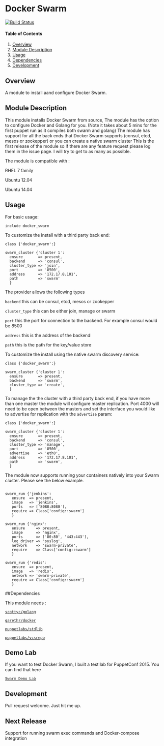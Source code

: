# Docker Swarm

[![Build Status](https://travis-ci.org/scotty-c/puppet-docker_swarm.svg?branch=master)](https://travis-ci.org/scotty-c/puppet-docker_swarm)

#### Table of Contents

1. [Overview](#overview)
2. [Module Description](#module-description)
3. [Usage](#usage)
4. [Dependencies](#dependencies) 
5. [Development](#development)

## Overview

A module to install aand configure Docker Swarm.

## Module Description

This module installs Docker Swarm from source, The module has the option to configure Docker and Golang for you. (Note it takes about 5 mins for the first puppet run as it compiles both swarm and golang)
The module has support for all the back ends that Docker Swarm supports (consul, etcd, mesos or zookepper) or you can create a native swarm cluster
This is the first release of the module so if there are any feature request please log them in the issue page. I will try to get to as many as possible.


The module is compatible with :

RHEL 7 family

Ubuntu 12.04

Ubuntu 14.04


## Usage
For basic usage:
```
include docker_swarm
```
To customize the install with a third party back end:
```puppet
class {'docker_swarm':}

swarm_cluster {'cluster 1':
  ensure       => present,
  backend      => 'consul',
  cluster_type => 'join',
  port         => '8500',
  address      => '172.17.8.101',
  path         => 'swarm'
  } 
```
The provider allows the following types

````backend```` this can be consul, etcd, mesos or zookepper


`````cluster_type````` this can be either join, manage or swarm


````port```` this the port for connection to the backend. For example consul would be 8500

 
````address```` this is the address of the backend


````path```` this is the path for the key/value store


To customize the install using the native swarm discovery service:
```puppet
class {'docker_swarm':}

swarm_cluster {'cluster 1':
  ensure       => present,
  backend      => 'swarm',
  cluster_type => 'create',
  } 
```

To manage the the cluster with a third party back end, if you have more than one master the  module will configure master replication. Port 4000 will need to be open between the masters and set the interface you would like to  advertise for replication with the ```advertise``` param:
```puppet
class {'docker_swarm':}

swarm_cluster {'cluster 1':
  ensure       => present,
  backend      => 'consul',
  cluster_type => 'manage',
  port         => '8500',
  advertise    => 'eth0', 
  address      => '172.17.8.101',
  path         => 'swarm', 
  } 
```

The module now supports running your containers natively into your Swarm cluster. Please see the below example.
````puppet

swarm_run {'jenkins':
   ensure  => present,
   image   => 'jenkins',
   ports   => ['8080:8080'],
   require => Class['config::swarm'] 
   }
  
swarm_run {'nginx':
   ensure     => present,
   image      => 'nginx',
   ports      => ['80:80', '443:443'],
   log_driver => 'syslog',
   network    => 'swarm-private',
   require    => Class['config::swarm'] 
   }  
  
swarm_run {'redis':
   ensure  => present,
   image   => 'redis',
   network => 'swarm-private',
   require => Class['config::swarm'] 
   } 
````

##Dependencies 

This module needs : 

[`scottyc/golang`](https://github.com/scotty-c/puppet-golang)

[`garethr/docker`](https://github.com/garethr/garethr-docker)

[`puppetlabs/stdlib`](https://github.com/puppetlabs/puppetlabs-stdlib)

[`puppetlabs/vcsrepo`](https://github.com/puppetlabs/puppetlabs-vcsrepo)

## Demo Lab

If you want to test Docker Swarm, I built a test lab for PuppetConf 2015. You can find that here


[`Swarm Demo Lab`](https://github.com/scotty-c/puppet-meetup)


## Development

Pull request welcome. Just hit me up.

## Next Release
Support for running swarm exec commands and Docker-compose integration